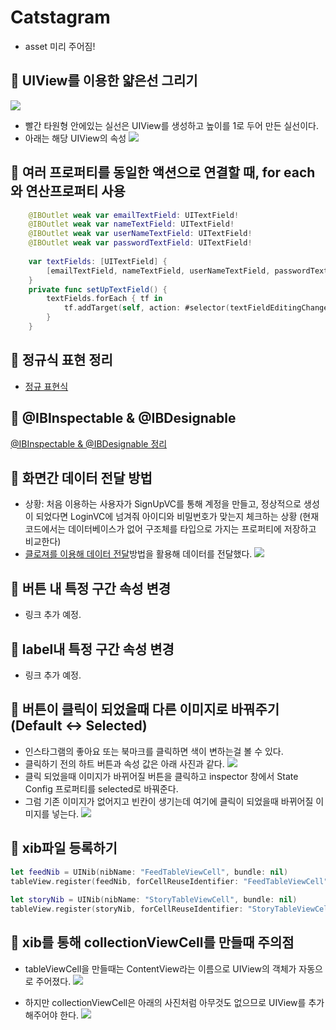 # Catstagram
- asset 미리 주어짐!

## 🍎 UIView를 이용한 얇은선 그리기
![](https://i.imgur.com/ojWaOlK.png)
- 빨간 타원형 안에있는 실선은 UIView를 생성하고 높이를 1로 두어 만든 실선이다.
- 아래는 해당 UIView의 속성
![](https://i.imgur.com/soZgw9o.png)

## 🍎 여러 프로퍼티를 동일한 액션으로 연결할 때, for each와 연산프로퍼티 사용
```swift
    @IBOutlet weak var emailTextField: UITextField!
    @IBOutlet weak var nameTextField: UITextField!
    @IBOutlet weak var userNameTextField: UITextField!
    @IBOutlet weak var passwordTextField: UITextField!
    
    var textFields: [UITextField] {
        [emailTextField, nameTextField, userNameTextField, passwordTextField]
    }
    private func setUpTextField() {
        textFields.forEach { tf in
            tf.addTarget(self, action: #selector(textFieldEditingChanged(_:)), for: .editingChanged)
        }
    }
```

## 🍎 정규식 표현 정리
- [정규 표현식](https://github.com/KayAhn0126/iOS-Study/tree/main/GrammarAndKnowledge/RegularExpression)

## 🍎 @IBInspectable & @IBDesignable
[@IBInspectable & @IBDesignable 정리](https://github.com/KayAhn0126/iOS-Study/tree/main/UI/IBInspectable)

## 🍎 화면간 데이터 전달 방법
- 상황: 처음 이용하는 사용자가 SignUpVC를 통해 계정을 만들고, 정상적으로 생성이 되었다면 LoginVC에 넘겨줘 아이디와 비밀번호가 맞는지 체크하는 상황 (현재 코드에서는 데이터베이스가 없어 구조체를 타입으로 가지는 프로퍼티에 저장하고 비교한다)
- [클로져를 이용해 데이터 전달](https://github.com/KayAhn0126/iOS-Study/tree/main/UI/DataTransferBetweenScreens)방법을 활용해 데이터를 전달했다.
![](https://i.imgur.com/d58boIU.png)

## 🍎 버튼 내 특정 구간 속성 변경
- 링크 추가 예정.

## 🍎 label내 특정 구간 속성 변경
- 링크 추가 예정.

## 🍎 버튼이 클릭이 되었을때 다른 이미지로 바꿔주기 (Default <-> Selected)
- 인스타그램의 좋아요 또는 북마크를 클릭하면 색이 변하는걸 볼 수 있다.
- 클릭하기 전의 하트 버튼과 속성 값은 아래 사진과 같다.
![](https://i.imgur.com/ASTWpUT.jpg)
- 클릭 되었을때 이미지가 바뀌어질 버튼을 클릭하고 inspector 창에서 State Config 프로퍼티를 selected로 바꿔준다.
- 그럼 기존 이미지가 없어지고 빈칸이 생기는데 여기에 클릭이 되었을때 바뀌어질 이미지를 넣는다.
![](https://i.imgur.com/QIUie0G.jpg)

## 🍎 xib파일 등록하기
```swift
let feedNib = UINib(nibName: "FeedTableViewCell", bundle: nil)
tableView.register(feedNib, forCellReuseIdentifier: "FeedTableViewCell")
        
let storyNib = UINib(nibName: "StoryTableViewCell", bundle: nil)
tableView.register(storyNib, forCellReuseIdentifier: "StoryTableViewCell")
```
## 🍎 xib를 통해 collectionViewCell를 만들때 주의점
- tableViewCell을 만들때는 ContentView라는 이름으로 UIView의 객체가 자동으로 주어졌다.
![](https://i.imgur.com/4WoMAuv.jpg)

- 하지만 collectionViewCell은 아래의 사진처럼 아무것도 없으므로 UIView를 추가 해주어야 한다.
![](https://i.imgur.com/0ptdRoM.jpg)


